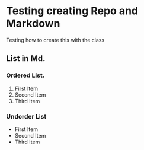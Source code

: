 # Testing creating Repo and Markdown
Testing how to create this with the class

## List in Md.
### Ordered List.
1. First Item
2. Second Item
3. Third Item

### Undorder List
- First Item
- Second Item
- Third Item
